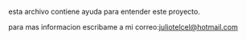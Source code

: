 esta archivo contiene ayuda para entender este proyecto.

para mas informacion escribame a mi correo:juliotelcel@hotmail.com
